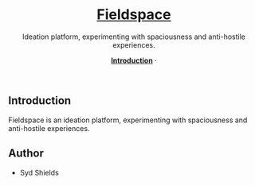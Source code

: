 <a href="https://precedent.dev">
  <h1 align="center">Fieldspace</h1>
</a>

<p align="center">
  Ideation platform, experimenting with spaciousness and anti-hostile experiences.
</p>

<p align="center">
  <a href="#introduction"><strong>Introduction</strong></a> ·
</p>
<br/>

## Introduction

Fieldspace is an ideation platform, experimenting with spaciousness and anti-hostile experiences.

## Author

- Syd Shields
